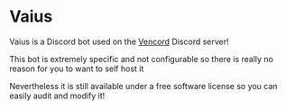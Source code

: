 # Vaius

Vaius is a Discord bot used on the [Vencord](https://vencord.dev) Discord server!

This bot is extremely specific and not configurable so there is really no reason for you to want to self host it

Nevertheless it is still available under a free software license so you can easily audit and modify it!

